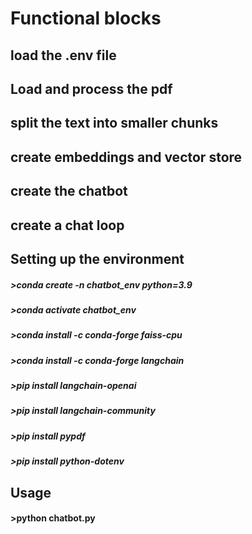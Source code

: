 

# Functional blocks
## load the .env file
## Load and process the pdf
## split the text into smaller chunks
## create embeddings and vector store
## create the chatbot
## create a chat loop

## Setting up the environment
##### >conda create -n chatbot_env python=3.9
##### >conda activate chatbot_env
##### >conda install -c conda-forge faiss-cpu
##### >conda install -c conda-forge langchain
##### >pip install langchain-openai
##### >pip install langchain-community
##### >pip install pypdf
##### >pip install python-dotenv

## Usage
#### >python chatbot.py